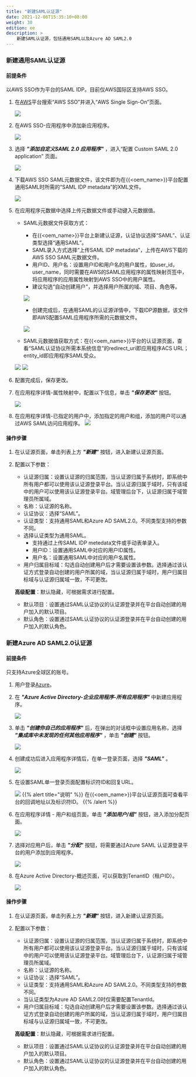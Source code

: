 ```yaml
---
title: "新建SAML认证源"
date: 2021-12-06T15:35:10+08:00
weight: 30
edition: ee
description: >
    新建SAML认证源，包括通用SAML以及Azure AD SAML2.0
---
```


### 新建通用SAML认证源

#### 前提条件

以AWS SSO作为平台的SAML IDP。目前仅AWS国际区支持AWS SSO。

1. 在[AWS](https://console.aws.amazon.com/)平台搜索“AWS SSO”并进入“AWS Single Sign-On”页面。

    ![](../../../images/awssso.png)

2. 在AWS SSO-应用程序中添加新应用程序。

    ![](../../../images/awscreateapp.png)

3. 选择 **_"添加自定义SAML 2.0 应用程序"_** ，进入“配置 Custom SAML 2.0 application” 页面。

    ![](../../../images/awssaml.png)

4. 下载AWS SSO SAML元数据文件，该文件即为在{{<oem_name>}}平台配置通用SAML时所需的“SAML IDP metadata”的XML文件。

    ![](../../../images/awsdownloadidp1.png)

5. 在应用程序元数据中选择上传元数据文件或手动键入元数据值。
    - SAML元数据文件获取方式：
        - 在{{<oem_name>}}平台上新建认证源，认证协议选择“SAML”、认证类型选择“通用SAML”。
        - SAML录入方式选择“上传SAML IDP metadata”，上传在AWS下载的AWS SSO SAML元数据文件。
        - 用户ID、用户名：设置用户ID和用户名的用户属性，如user_id，user_name，同时需要在AWS的SAML应用程序的属性映射页签中，将应用程序的应用属性映射到AWS SSO中的用户属性。
        - 建议勾选“自动创建用户”，并选择用户所属的域、项目、角色等。

        ![](../../../images/commonsamlconfig.png)

        - 创建完成后，在通用SAML的认证源详情中，下载IDP源数据，该文件即AWS配置SAML应用程序所需的元数据文件。

        ![](../../../images/commonsamldownload.png)

    - SAML元数据值获取方式：在{{<oem_name>}}平台的认证源页面，查看“SAML认证协议所需本系统信息”的redirect_uri即应用程序ACS URL；entity_id即应用程序SAML受众。
    
    ![](../../../images/commonsamlinfo1.png)
    ![](../../../images/awssamlappinfo.png)

5. 配置完成后，保存更改。
6. 在应用程序详情-属性映射中，配置以下信息，单击 **_"保存更改"_** 按钮。

    ![](../../../images/awsassertion.png)

7. 在应用程序详情-已指定的用户中，添加指定的用户和组，添加的用户可以通过AWS SAML访问应用程序。
    ![](../../../images/awsassignuser.png)

#### 操作步骤

1. 在认证源页面，单击列表上方 **_"新建"_** 按钮，进入新建认证源页面。
2. 配置以下参数：
    - 认证源归属：设置认证源的归属范围，当认证源归属于系统时，即系统中所有用户都可以使用该认证源登录平台。当认证源归属于域时，只有该域中的用户可以使用该认证源登录平台。域管理后台下，认证源归属于域管理员所属域。
    - 名称：认证源的名称。
    - 认证协议：选择“SAML”。
    - 认证类型：支持通用SAML和Azure AD SAML2.0。不同类型支持的参数不同。
    - 选择认证类型为通用SAML。
        - 支持通过上传SAML IDP metedata文件或手动表单录入。
        - 用户ID：设置通用SAML中对应的用户ID属性。
        - 用户名：设置通用SAML中对应的用户名属性。
    - 用户归属目标域：勾选自动创建用户后才需要设置该参数。选择通过该认证方式登录自动创建的用户所属的域，当认证源归属于域时，用户归属目标域与认证源归属域一致，不可更改。

    **高级配置**：默认隐藏，可根据需求进行配置。

    - 默认项目：设置通过SAML认证协议的认证源登录并在平台自动创建的用户加入的默认项目。
    - 默认角色：设置通过SAML认证协议的认证源登录并在平台自动创建的用户加入的默认角色。


### 新建Azure AD SAML2.0认证源

#### 前提条件

只支持Azure全球区的账号。

1. 用户登录[Azure](https://portal.azure.com)。
2. 在 **_"Azure Active Directory-企业应用程序-所有应用程序"_** 中新建应用程序。

    ![](../../../images/azuresamlapp.png)

3. 单击 **_"创建你自己的应用程序"_** 后，在弹出的对话框中设置应用名称，选择 **_"集成库中未发现的任何其他应用程序"_** ，单击 **_"创建"_** 按钮。

    ![](../../../images/azuresamlappcategory1.png)

4. 创建成功后进入应用程序详情后，在单一登录页面，选择 **_"SAML"_** 。
    
    ![](../../../images/azuresamlsetting.png)

5. 在设置SAML单一登录页面配置标识符ID和回复URL。

    ![](../../../images/azuresamledit.png)
{{% alert title="说明" %}}
在{{<oem_name>}}平台认证源页面可查看平台的回调地址以及标识符ID。
{{% /alert %}}

6. 在应用程序详情 - 用户和组页面，单击 **_"添加用户/组"_** 按钮，进入添加分配页面。

    ![](../../../images/azuresamluserlist.png)

7. 选择对应用户后，单击 **_"分配"_** 按钮，将需要通过Azure SAML 认证源登录平台的用户添加到应用程序。

    ![](../../../images/azuresamladduser.png)
    
8. 在Azure Active Directory-概述页面，可以获取到TenantID（租户ID）。

    ![](../../../images/azuresamlappkey.png)


#### 操作步骤

1. 在认证源页面，单击列表上方 **_"新建"_** 按钮，进入新建认证源页面。
2. 配置以下参数：
    - 认证源归属：设置认证源的归属范围，当认证源归属于系统时，即系统中所有用户都可以使用该认证源登录平台。当认证源归属于域时，只有该域中的用户可以使用该认证源登录平台。域管理后台下，认证源归属于域管理员所属域。
    - 名称：认证源的名称。
    - 认证协议：选择“SAML”。
    - 认证类型：支持通用SAML和Azure AD SAML2.0。不同类型支持的参数不同。
    - 当认证类型为Azure AD SAML2.0时仅需要配置TenantId。
    - 用户归属目标域：勾选自动创建用户后才需要设置该参数。选择通过该认证方式登录自动创建的用户所属的域，当认证源归属于域时，用户归属目标域与认证源归属域一致，不可更改。

    **高级配置**：默认隐藏，可根据需求进行配置。

    - 默认项目：设置通过SAML认证协议的认证源登录并在平台自动创建的用户加入的默认项目。
    - 默认角色：设置通过SAML认证协议的认证源登录并在平台自动创建的用户加入的默认角色。